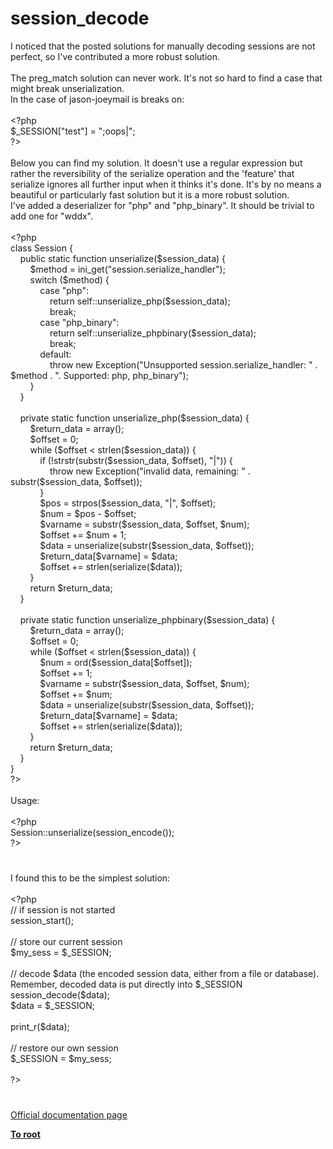 # session_decode




<div class="phpcode"><span class="html">
I noticed that the posted solutions for manually decoding sessions are not perfect, so I&apos;ve contributed a more robust solution.<br><br>The preg_match solution can never work. It&apos;s not so hard to find a case that might break unserialization.<br>In the case of jason-joeymail is breaks on:<br><br><span class="default">&lt;?php<br>$_SESSION</span><span class="keyword">[</span><span class="string">&quot;test&quot;</span><span class="keyword">] = </span><span class="string">&quot;;oops|&quot;</span><span class="keyword">;<br></span><span class="default">?&gt;<br></span><br>Below you can find my solution. It doesn&apos;t use a regular expression but rather the reversibility of the serialize operation and the &apos;feature&apos; that serialize ignores all further input when it thinks it&apos;s done. It&apos;s by no means a beautiful or particularly fast solution but it is a more robust solution.<br>I&apos;ve added a deserializer for &quot;php&quot; and &quot;php_binary&quot;. It should be trivial to add one for &quot;wddx&quot;.<br><br><span class="default">&lt;?php<br></span><span class="keyword">class </span><span class="default">Session </span><span class="keyword">{<br>&#xA0; &#xA0; public static function </span><span class="default">unserialize</span><span class="keyword">(</span><span class="default">$session_data</span><span class="keyword">) {<br>&#xA0; &#xA0; &#xA0; &#xA0; </span><span class="default">$method </span><span class="keyword">= </span><span class="default">ini_get</span><span class="keyword">(</span><span class="string">&quot;session.serialize_handler&quot;</span><span class="keyword">);<br>&#xA0; &#xA0; &#xA0; &#xA0; switch (</span><span class="default">$method</span><span class="keyword">) {<br>&#xA0; &#xA0; &#xA0; &#xA0; &#xA0; &#xA0; case </span><span class="string">&quot;php&quot;</span><span class="keyword">:<br>&#xA0; &#xA0; &#xA0; &#xA0; &#xA0; &#xA0; &#xA0; &#xA0; return </span><span class="default">self</span><span class="keyword">::</span><span class="default">unserialize_php</span><span class="keyword">(</span><span class="default">$session_data</span><span class="keyword">);<br>&#xA0; &#xA0; &#xA0; &#xA0; &#xA0; &#xA0; &#xA0; &#xA0; break;<br>&#xA0; &#xA0; &#xA0; &#xA0; &#xA0; &#xA0; case </span><span class="string">&quot;php_binary&quot;</span><span class="keyword">:<br>&#xA0; &#xA0; &#xA0; &#xA0; &#xA0; &#xA0; &#xA0; &#xA0; return </span><span class="default">self</span><span class="keyword">::</span><span class="default">unserialize_phpbinary</span><span class="keyword">(</span><span class="default">$session_data</span><span class="keyword">);<br>&#xA0; &#xA0; &#xA0; &#xA0; &#xA0; &#xA0; &#xA0; &#xA0; break;<br>&#xA0; &#xA0; &#xA0; &#xA0; &#xA0; &#xA0; default:<br>&#xA0; &#xA0; &#xA0; &#xA0; &#xA0; &#xA0; &#xA0; &#xA0; throw new </span><span class="default">Exception</span><span class="keyword">(</span><span class="string">&quot;Unsupported session.serialize_handler: &quot; </span><span class="keyword">. </span><span class="default">$method </span><span class="keyword">. </span><span class="string">&quot;. Supported: php, php_binary&quot;</span><span class="keyword">);<br>&#xA0; &#xA0; &#xA0; &#xA0; }<br>&#xA0; &#xA0; }<br><br>&#xA0; &#xA0; private static function </span><span class="default">unserialize_php</span><span class="keyword">(</span><span class="default">$session_data</span><span class="keyword">) {<br>&#xA0; &#xA0; &#xA0; &#xA0; </span><span class="default">$return_data </span><span class="keyword">= array();<br>&#xA0; &#xA0; &#xA0; &#xA0; </span><span class="default">$offset </span><span class="keyword">= </span><span class="default">0</span><span class="keyword">;<br>&#xA0; &#xA0; &#xA0; &#xA0; while (</span><span class="default">$offset </span><span class="keyword">&lt; </span><span class="default">strlen</span><span class="keyword">(</span><span class="default">$session_data</span><span class="keyword">)) {<br>&#xA0; &#xA0; &#xA0; &#xA0; &#xA0; &#xA0; if (!</span><span class="default">strstr</span><span class="keyword">(</span><span class="default">substr</span><span class="keyword">(</span><span class="default">$session_data</span><span class="keyword">, </span><span class="default">$offset</span><span class="keyword">), </span><span class="string">&quot;|&quot;</span><span class="keyword">)) {<br>&#xA0; &#xA0; &#xA0; &#xA0; &#xA0; &#xA0; &#xA0; &#xA0; throw new </span><span class="default">Exception</span><span class="keyword">(</span><span class="string">&quot;invalid data, remaining: &quot; </span><span class="keyword">. </span><span class="default">substr</span><span class="keyword">(</span><span class="default">$session_data</span><span class="keyword">, </span><span class="default">$offset</span><span class="keyword">));<br>&#xA0; &#xA0; &#xA0; &#xA0; &#xA0; &#xA0; }<br>&#xA0; &#xA0; &#xA0; &#xA0; &#xA0; &#xA0; </span><span class="default">$pos </span><span class="keyword">= </span><span class="default">strpos</span><span class="keyword">(</span><span class="default">$session_data</span><span class="keyword">, </span><span class="string">&quot;|&quot;</span><span class="keyword">, </span><span class="default">$offset</span><span class="keyword">);<br>&#xA0; &#xA0; &#xA0; &#xA0; &#xA0; &#xA0; </span><span class="default">$num </span><span class="keyword">= </span><span class="default">$pos </span><span class="keyword">- </span><span class="default">$offset</span><span class="keyword">;<br>&#xA0; &#xA0; &#xA0; &#xA0; &#xA0; &#xA0; </span><span class="default">$varname </span><span class="keyword">= </span><span class="default">substr</span><span class="keyword">(</span><span class="default">$session_data</span><span class="keyword">, </span><span class="default">$offset</span><span class="keyword">, </span><span class="default">$num</span><span class="keyword">);<br>&#xA0; &#xA0; &#xA0; &#xA0; &#xA0; &#xA0; </span><span class="default">$offset </span><span class="keyword">+= </span><span class="default">$num </span><span class="keyword">+ </span><span class="default">1</span><span class="keyword">;<br>&#xA0; &#xA0; &#xA0; &#xA0; &#xA0; &#xA0; </span><span class="default">$data </span><span class="keyword">= </span><span class="default">unserialize</span><span class="keyword">(</span><span class="default">substr</span><span class="keyword">(</span><span class="default">$session_data</span><span class="keyword">, </span><span class="default">$offset</span><span class="keyword">));<br>&#xA0; &#xA0; &#xA0; &#xA0; &#xA0; &#xA0; </span><span class="default">$return_data</span><span class="keyword">[</span><span class="default">$varname</span><span class="keyword">] = </span><span class="default">$data</span><span class="keyword">;<br>&#xA0; &#xA0; &#xA0; &#xA0; &#xA0; &#xA0; </span><span class="default">$offset </span><span class="keyword">+= </span><span class="default">strlen</span><span class="keyword">(</span><span class="default">serialize</span><span class="keyword">(</span><span class="default">$data</span><span class="keyword">));<br>&#xA0; &#xA0; &#xA0; &#xA0; }<br>&#xA0; &#xA0; &#xA0; &#xA0; return </span><span class="default">$return_data</span><span class="keyword">;<br>&#xA0; &#xA0; }<br><br>&#xA0; &#xA0; private static function </span><span class="default">unserialize_phpbinary</span><span class="keyword">(</span><span class="default">$session_data</span><span class="keyword">) {<br>&#xA0; &#xA0; &#xA0; &#xA0; </span><span class="default">$return_data </span><span class="keyword">= array();<br>&#xA0; &#xA0; &#xA0; &#xA0; </span><span class="default">$offset </span><span class="keyword">= </span><span class="default">0</span><span class="keyword">;<br>&#xA0; &#xA0; &#xA0; &#xA0; while (</span><span class="default">$offset </span><span class="keyword">&lt; </span><span class="default">strlen</span><span class="keyword">(</span><span class="default">$session_data</span><span class="keyword">)) {<br>&#xA0; &#xA0; &#xA0; &#xA0; &#xA0; &#xA0; </span><span class="default">$num </span><span class="keyword">= </span><span class="default">ord</span><span class="keyword">(</span><span class="default">$session_data</span><span class="keyword">[</span><span class="default">$offset</span><span class="keyword">]);<br>&#xA0; &#xA0; &#xA0; &#xA0; &#xA0; &#xA0; </span><span class="default">$offset </span><span class="keyword">+= </span><span class="default">1</span><span class="keyword">;<br>&#xA0; &#xA0; &#xA0; &#xA0; &#xA0; &#xA0; </span><span class="default">$varname </span><span class="keyword">= </span><span class="default">substr</span><span class="keyword">(</span><span class="default">$session_data</span><span class="keyword">, </span><span class="default">$offset</span><span class="keyword">, </span><span class="default">$num</span><span class="keyword">);<br>&#xA0; &#xA0; &#xA0; &#xA0; &#xA0; &#xA0; </span><span class="default">$offset </span><span class="keyword">+= </span><span class="default">$num</span><span class="keyword">;<br>&#xA0; &#xA0; &#xA0; &#xA0; &#xA0; &#xA0; </span><span class="default">$data </span><span class="keyword">= </span><span class="default">unserialize</span><span class="keyword">(</span><span class="default">substr</span><span class="keyword">(</span><span class="default">$session_data</span><span class="keyword">, </span><span class="default">$offset</span><span class="keyword">));<br>&#xA0; &#xA0; &#xA0; &#xA0; &#xA0; &#xA0; </span><span class="default">$return_data</span><span class="keyword">[</span><span class="default">$varname</span><span class="keyword">] = </span><span class="default">$data</span><span class="keyword">;<br>&#xA0; &#xA0; &#xA0; &#xA0; &#xA0; &#xA0; </span><span class="default">$offset </span><span class="keyword">+= </span><span class="default">strlen</span><span class="keyword">(</span><span class="default">serialize</span><span class="keyword">(</span><span class="default">$data</span><span class="keyword">));<br>&#xA0; &#xA0; &#xA0; &#xA0; }<br>&#xA0; &#xA0; &#xA0; &#xA0; return </span><span class="default">$return_data</span><span class="keyword">;<br>&#xA0; &#xA0; }<br>}<br></span><span class="default">?&gt;<br></span><br>Usage:<br><br><span class="default">&lt;?php<br>Session</span><span class="keyword">::</span><span class="default">unserialize</span><span class="keyword">(</span><span class="default">session_encode</span><span class="keyword">());<br></span><span class="default">?&gt;</span>
</span>
</div>
  

#


<div class="phpcode"><span class="html">
I found this to be the simplest solution:<br><br><span class="default">&lt;?php<br></span><span class="comment">// if session is not started<br></span><span class="default">session_start</span><span class="keyword">();<br><br></span><span class="comment">// store our current session<br></span><span class="default">$my_sess </span><span class="keyword">= </span><span class="default">$_SESSION</span><span class="keyword">;<br><br></span><span class="comment">// decode $data (the encoded session data, either from a file or database). Remember, decoded data is put directly into $_SESSION<br></span><span class="default">session_decode</span><span class="keyword">(</span><span class="default">$data</span><span class="keyword">);<br></span><span class="default">$data </span><span class="keyword">= </span><span class="default">$_SESSION</span><span class="keyword">;<br><br></span><span class="default">print_r</span><span class="keyword">(</span><span class="default">$data</span><span class="keyword">);<br><br></span><span class="comment">// restore our own session<br></span><span class="default">$_SESSION </span><span class="keyword">= </span><span class="default">$my_sess</span><span class="keyword">;<br><br></span><span class="default">?&gt;</span>
</span>
</div>
  

#

[Official documentation page](https://www.php.net/manual/en/function.session-decode.php)

**[To root](/README.md)**